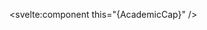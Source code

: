 <script>
  import { AcademicCap } from 'svelte-heros-v2';
</script>

<svelte:component this="{AcademicCap}" />